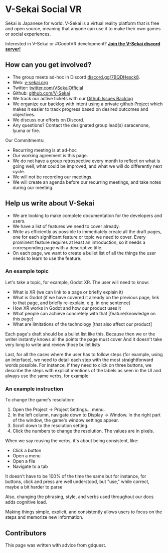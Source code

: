 # V-Sekai Social VR

Sekai is Japanese for world. V-Sekai is a virtual reality platform that is free and open source, meaning that anyone can use it to make their own games or social experiences.

Interested in V-Sekai or #GodotVR development? **[ Join the V-Sekai discord server!](https://discord.gg/7BQDHesck8)**

## How can you get involved?

- The group meets ad-hoc in Discord [discord.gg/7BQDHesck8](https://discord.gg/7BQDHesck8).
- Web: [v-sekai.org](https://v-sekai.org)
- Twitter: [twitter.com/VSekaiOfficial](https://twitter.com/VSekaiOfficial)
- Github: [github.com/V-Sekai](https://github.com/V-Sekai)
- We track our active tickets with our [Github Issues Backlog](https://github.com/V-Sekai/V-Sekai.github.io/issues)
- We organize our backlog with intent using a private github [Project](https://github.com/orgs/V-Sekai/projects/12) which makes it easier to track progress based on desired outcomes and objectives.
- We discuss our efforts on Discord.
- Any questions? Contact the designated group lead(s) saracenone, lyuma or fire.

Our Commitments: 

- Recurring meeting is at ad-hoc
- Our working agreement is this page.
- We do not have a group retrospective every month to reflect on what is going well, what could be improved, and what we will do differently next cycle. 
- We will not be recording our meetings.
- We will create an agenda before our recurring meetings, and take notes during our meeting. 

##  Help us write about V-Sekai

* We are looking to make complete documentation for the developers and users.
* We have a list of features we need to cover already.
* Write as efficiently as possible to immediately create all the draft pages, one for each significant feature or topic we need to cover. Every prominent feature requires at least an introduction, so it needs a corresponding page with a descriptive title.
* On each page, we want to create a bullet list of all the things the user needs to learn to use the feature.

### An example topic

Let's take a topic, for example, Godot XR. The user will need to know:

- What is XR (we can link to a page or briefly explain it)
- What is Godot (if we have covered it already on the previous page, link to that page, and briefly re-explain, e.g. in one sentence)
- How XR works in Godot and how our product uses it
- What people can achieve concretely with that [feature/knowledge on this page]
- What are limitations of the technology [that also affect our product]

Each page's draft should be a bullet list like this. Because then we or the writer instantly knows all the points the page must cover
And it doesn't take very long to write and review those bullet lists 

Last, for all the cases where the user has to follow steps (for example, using an interface), we need to detail each step with the most straightforward words possible. For instance, if they need to click on three buttons, we describe the steps with explicit mentions of the labels as seen in the UI and always use the same verbs, for example: 

### An example instruction 

To change the game's resolution:

1. Open the Project -> Project Settings... menu.
2. In the left column, navigate down to Display -> Window. In the right part of the window, the game's window settings appear.
3. Scroll down to the resolution setting.
4. Click the numbers to change the resolution. The values are in pixels.

When we say reusing the verbs, it's about being consistent, like:

- Click a button
- Open a menu
- Open a file
- Navigate to a tab

It doesn't have to be 100% of the time the same but for instance, for buttons, click and press are well understood, but "use," while correct, maybe a bit harder to parse

Also, changing the phrasing, style, and verbs used throughout our docs adds cognitive load.

Making things simple, explicit, and consistently allows users to focus on the steps and memorize new information.

## Contributors

This page was written with advice from gdquest.
